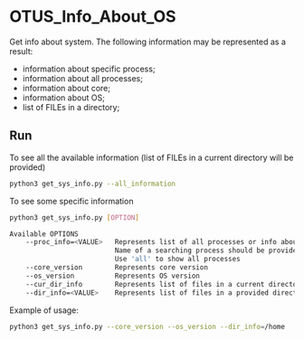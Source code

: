 # OTUS_Info_About_OS
Get info about system.
The following information may be represented as a result:
- information about specific process;
- information about all processes;
- information about core;
- information about OS;
- list of FILEs in a directory;

## Run
To see all the available information (list of FILEs in a current directory will be provided)
```bash
python3 get_sys_info.py --all_information
```

To see some specific information
```bash
python3 get_sys_info.py [OPTION]

Available OPTIONS
    --proc_info=<VALUE>   Represents list of all processes or info about provided process. 
                          Name of a searching process should be provided.
                          Use 'all' to show all processes
    --core_version        Represents core version
    --os_version          Represents OS version
    --cur_dir_info        Represents list of files in a current directory
    --dir_info=<VALUE>    Represents list of files in a provided directory.
```

Example of usage:
```bash
python3 get_sys_info.py --core_version --os_version --dir_info=/home
```
